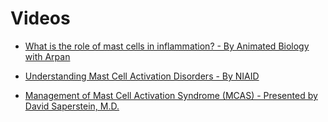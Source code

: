 # Videos

* [What is the role of mast cells in inflammation? - By Animated Biology with Arpan](/what-is-the-role-of-mast-cells-in-inflammation-by-animated-biology-with-arpan)

* [Understanding Mast Cell Activation Disorders - By NIAID](/understanding-mast-cell-activation-disorders-by-niaid)

* [Management of Mast Cell Activation Syndrome (MCAS) - Presented by David Saperstein, M.D.](management-of-mast-cell-activation-syndrome-by-david-saperstein)

